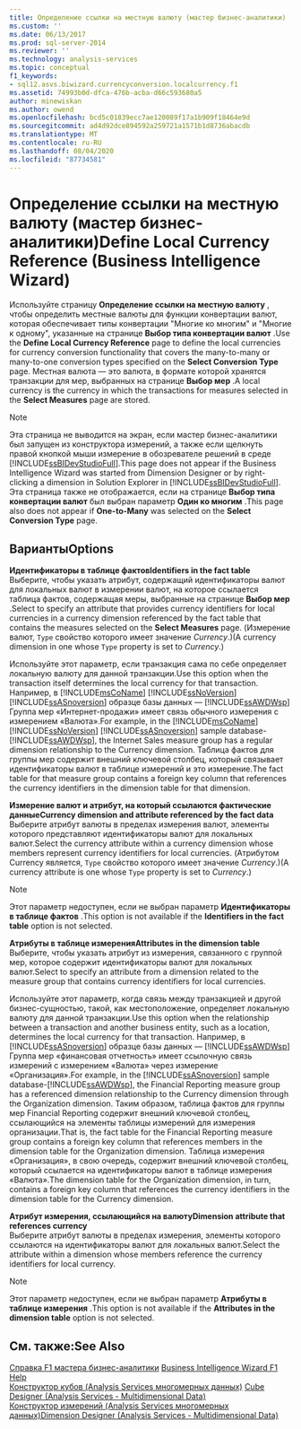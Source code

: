 ```yaml
---
title: Определение ссылки на местную валюту (мастер бизнес-аналитики) | Документация Майкрософт
ms.custom: ''
ms.date: 06/13/2017
ms.prod: sql-server-2014
ms.reviewer: ''
ms.technology: analysis-services
ms.topic: conceptual
f1_keywords:
- sql12.asvs.biwizard.currencyconversion.localcurrency.f1
ms.assetid: 74993b0d-dfca-476b-acba-d66c593680a5
author: minewiskan
ms.author: owend
ms.openlocfilehash: bcd5c01839ecc7ae120089f17a1b909f18464e9d
ms.sourcegitcommit: ad4d92dce894592a259721a1571b1d8736abacdb
ms.translationtype: MT
ms.contentlocale: ru-RU
ms.lasthandoff: 08/04/2020
ms.locfileid: "87734581"
---
```

# <a name="define-local-currency-reference-business-intelligence-wizard"></a><span data-ttu-id="341e8-102">Определение ссылки на местную валюту (мастер бизнес-аналитики)</span><span class="sxs-lookup"><span data-stu-id="341e8-102">Define Local Currency Reference (Business Intelligence Wizard)</span></span>
  <span data-ttu-id="341e8-103">Используйте страницу **Определение ссылки на местную валюту** , чтобы определить местные валюты для функции конвертации валют, которая обеспечивает типы конвертации "Многие ко многим" и "Многие к одному", указанные на странице **Выбор типа конвертации валют** .</span><span class="sxs-lookup"><span data-stu-id="341e8-103">Use the **Define Local Currency Reference** page to define the local currencies for currency conversion functionality that covers the many-to-many or many-to-one conversion types specified on the **Select Conversion Type** page.</span></span> <span data-ttu-id="341e8-104">Местная валюта — это валюта, в формате которой хранятся транзакции для мер, выбранных на странице **Выбор мер** .</span><span class="sxs-lookup"><span data-stu-id="341e8-104">A local currency is the currency in which the transactions for measures selected in the **Select Measures** page are stored.</span></span>  
  
> [!NOTE]  
>  <span data-ttu-id="341e8-105">Эта страница не выводится на экран, если мастер бизнес-аналитики был запущен из конструктора измерений, а также если щелкнуть правой кнопкой мыши измерение в обозревателе решений в среде [!INCLUDE[ssBIDevStudioFull](../includes/ssbidevstudiofull-md.md)].</span><span class="sxs-lookup"><span data-stu-id="341e8-105">This page does not appear if the Business Intelligence Wizard was started from Dimension Designer or by right-clicking a dimension in Solution Explorer in [!INCLUDE[ssBIDevStudioFull](../includes/ssbidevstudiofull-md.md)].</span></span> <span data-ttu-id="341e8-106">Эта страница также не отображается, если на странице **Выбор типа конвертации валют** был выбран параметр **Один ко многим** .</span><span class="sxs-lookup"><span data-stu-id="341e8-106">This page also does not appear if **One-to-Many** was selected on the **Select Conversion Type** page.</span></span>  
  
## <a name="options"></a><span data-ttu-id="341e8-107">Варианты</span><span class="sxs-lookup"><span data-stu-id="341e8-107">Options</span></span>  
 <span data-ttu-id="341e8-108">**Идентификаторы в таблице фактов**</span><span class="sxs-lookup"><span data-stu-id="341e8-108">**Identifiers in the fact table**</span></span>  
 <span data-ttu-id="341e8-109">Выберите, чтобы указать атрибут, содержащий идентификаторы валют для локальных валют в измерении валют, на которое ссылается таблица фактов, содержащая меры, выбранные на странице **Выбор мер** .</span><span class="sxs-lookup"><span data-stu-id="341e8-109">Select to specify an attribute that provides currency identifiers for local currencies in a currency dimension referenced by the fact table that contains the measures selected on the **Select Measures** page.</span></span> <span data-ttu-id="341e8-110">(Измерение валют, `Type` свойство которого имеет значение *Currency*.)</span><span class="sxs-lookup"><span data-stu-id="341e8-110">(A currency dimension in one whose `Type` property is set to *Currency*.)</span></span>  
  
 <span data-ttu-id="341e8-111">Используйте этот параметр, если транзакция сама по себе определяет локальную валюту для данной транзакции.</span><span class="sxs-lookup"><span data-stu-id="341e8-111">Use this option when the transaction itself determines the local currency for that transaction.</span></span> <span data-ttu-id="341e8-112">Например, в [!INCLUDE[msCoName](../includes/msconame-md.md)] [!INCLUDE[ssNoVersion](../includes/ssnoversion-md.md)] [!INCLUDE[ssASnoversion](../includes/ssasnoversion-md.md)] образце базы данных — [!INCLUDE[ssAWDWsp](../includes/ssawdwsp-md.md)] Группа мер «Интернет-продажи» имеет связь обычного измерения с измерением «Валюта».</span><span class="sxs-lookup"><span data-stu-id="341e8-112">For example, in the [!INCLUDE[msCoName](../includes/msconame-md.md)] [!INCLUDE[ssNoVersion](../includes/ssnoversion-md.md)] [!INCLUDE[ssASnoversion](../includes/ssasnoversion-md.md)] sample database-[!INCLUDE[ssAWDWsp](../includes/ssawdwsp-md.md)], the Internet Sales measure group has a regular dimension relationship to the Currency dimension.</span></span> <span data-ttu-id="341e8-113">Таблица фактов для группы мер содержит внешний ключевой столбец, который связывает идентификаторы валют в таблице измерений и это измерение.</span><span class="sxs-lookup"><span data-stu-id="341e8-113">The fact table for that measure group contains a foreign key column that references the currency identifiers in the dimension table for that dimension.</span></span>  
  
 <span data-ttu-id="341e8-114">**Измерение валют и атрибут, на который ссылаются фактические данные**</span><span class="sxs-lookup"><span data-stu-id="341e8-114">**Currency dimension and attribute referenced by the fact data**</span></span>  
 <span data-ttu-id="341e8-115">Выберите атрибут валюты в пределах измерения валют, элементы которого представляют идентификаторы валют для локальных валют.</span><span class="sxs-lookup"><span data-stu-id="341e8-115">Select the currency attribute within a currency dimension whose members represent currency identifiers for local currencies.</span></span> <span data-ttu-id="341e8-116">(Атрибутом Currency является, `Type` свойство которого имеет значение *Currency*.)</span><span class="sxs-lookup"><span data-stu-id="341e8-116">(A currency attribute is one whose `Type` property is set to *Currency*.)</span></span>  
  
> [!NOTE]  
>  <span data-ttu-id="341e8-117"> Этот параметр недоступен, если не выбран параметр **Идентификаторы в таблице фактов** .</span><span class="sxs-lookup"><span data-stu-id="341e8-117">This option is not available if the **Identifiers in the fact table** option is not selected.</span></span>  
  
 <span data-ttu-id="341e8-118">**Атрибуты в таблице измерения**</span><span class="sxs-lookup"><span data-stu-id="341e8-118">**Attributes in the dimension table**</span></span>  
 <span data-ttu-id="341e8-119">Выберите, чтобы указать атрибут из измерения, связанного с группой мер, которое содержит идентификаторы валют для локальных валют.</span><span class="sxs-lookup"><span data-stu-id="341e8-119">Select to specify an attribute from a dimension related to the measure group that contains currency identifiers for local currencies.</span></span>  
  
 <span data-ttu-id="341e8-120">Используйте этот параметр, когда связь между транзакцией и другой бизнес-сущностью, такой, как местоположение, определяет локальную валюту для данной транзакции.</span><span class="sxs-lookup"><span data-stu-id="341e8-120">Use this option when the relationship between a transaction and another business entity, such as a location, determines the local currency for that transaction.</span></span> <span data-ttu-id="341e8-121">Например, в [!INCLUDE[ssASnoversion](../includes/ssasnoversion-md.md)] образце базы данных — [!INCLUDE[ssAWDWsp](../includes/ssawdwsp-md.md)] Группа мер «финансовая отчетность» имеет ссылочную связь измерений с измерением «Валюта» через измерение «Организация».</span><span class="sxs-lookup"><span data-stu-id="341e8-121">For example, in the [!INCLUDE[ssASnoversion](../includes/ssasnoversion-md.md)] sample database-[!INCLUDE[ssAWDWsp](../includes/ssawdwsp-md.md)], the Financial Reporting measure group has a referenced dimension relationship to the Currency dimension through the Organization dimension.</span></span> <span data-ttu-id="341e8-122">Таким образом, таблица фактов для группы мер Financial Reporting содержит внешний ключевой столбец, ссылающийся на элементы таблицы измерений для измерения организации.</span><span class="sxs-lookup"><span data-stu-id="341e8-122">That is, the fact table for the Financial Reporting measure group contains a foreign key column that references members in the dimension table for the Organization dimension.</span></span> <span data-ttu-id="341e8-123">Таблица измерения «Организация», в свою очередь, содержит внешний ключевой столбец, который ссылается на идентификаторы валют в таблице измерения «Валюта».</span><span class="sxs-lookup"><span data-stu-id="341e8-123">The dimension table for the Organization dimension, in turn, contains a foreign key column that references the currency identifiers in the dimension table for the Currency dimension.</span></span>  
  
 <span data-ttu-id="341e8-124">**Атрибут измерения, ссылающийся на валюту**</span><span class="sxs-lookup"><span data-stu-id="341e8-124">**Dimension attribute that references currency**</span></span>  
 <span data-ttu-id="341e8-125">Выберите атрибут валюты в пределах измерения, элементы которого ссылаются на идентификаторы валют для локальных валют.</span><span class="sxs-lookup"><span data-stu-id="341e8-125">Select the attribute within a dimension whose members reference the currency identifiers for local currency.</span></span>  
  
> [!NOTE]  
>  <span data-ttu-id="341e8-126"> Этот параметр недоступен, если не выбран параметр **Атрибуты в таблице измерения** .</span><span class="sxs-lookup"><span data-stu-id="341e8-126">This option is not available if the **Attributes in the dimension table** option is not selected.</span></span>  
  
## <a name="see-also"></a><span data-ttu-id="341e8-127">См. также:</span><span class="sxs-lookup"><span data-stu-id="341e8-127">See Also</span></span>  
 <span data-ttu-id="341e8-128">[Справка F1 мастера бизнес-аналитики](business-intelligence-wizard-f1-help.md) </span><span class="sxs-lookup"><span data-stu-id="341e8-128">[Business Intelligence Wizard F1 Help](business-intelligence-wizard-f1-help.md) </span></span>  
 <span data-ttu-id="341e8-129">[Конструктор кубов &#40;Analysis Services многомерных данных&#41;](cube-designer-analysis-services-multidimensional-data.md) </span><span class="sxs-lookup"><span data-stu-id="341e8-129">[Cube Designer &#40;Analysis Services - Multidimensional Data&#41;](cube-designer-analysis-services-multidimensional-data.md) </span></span>  
 [<span data-ttu-id="341e8-130">Конструктор измерений &#40;Analysis Services многомерных данных&#41;</span><span class="sxs-lookup"><span data-stu-id="341e8-130">Dimension Designer &#40;Analysis Services - Multidimensional Data&#41;</span></span>](dimension-designer-analysis-services-multidimensional-data.md)  
  
  
